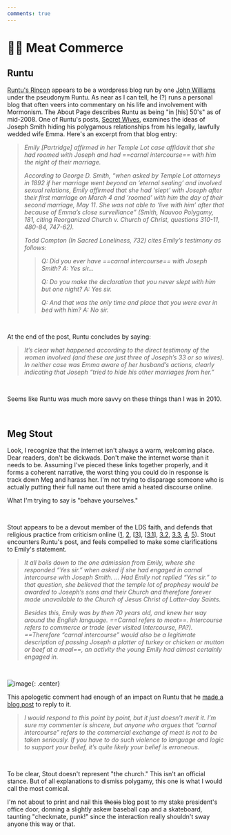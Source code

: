 ```yaml
---
comments: true
---
```

# 🥩💱 Meat Commerce
## Runtu
[Runtu's Rincon](https://runtu.wordpress.com/about/) appears to be a wordpress blog run by one [John Williams](https://runtu.wordpress.com/runtus-book-heaven-up-here/) under the pseudonym Runtu. As near as I can tell, he (?) runs a personal blog that often veers into commentary on his life and involvement with Mormonism. The About Page describes Runtu as being "in [his] 50's" as of mid-2008. One of Runtu's posts, [Secret Wives](https://runtu.wordpress.com/2010/12/24/secret-wives/), examines the ideas of Joseph Smith hiding his polygamous relationships from his legally, lawfully wedded wife Emma. Here's an excerpt from that blog entry:

> *Emily [Partridge] affirmed in her Temple Lot case affidavit that she had roomed with Joseph and had ==carnal intercourse== with him the night of their marriage.*
>
> *According to George D. Smith, “when asked by Temple Lot attorneys in 1892 if her marriage went beyond an ‘eternal sealing’ and involved sexual relations, Emily affirmed that she had ‘slept’ with Joseph after their first marriage on March 4 and ‘roomed’ with him the day of their second marriage, May 11. She was not able to ‘live with him’ after that because of Emma’s close surveillance” (Smith, Nauvoo Polygamy, 181, citing Reorganized Church v. Church of Christ, questions 310-11, 480-84, 747-62).*
> 
> *Todd Compton (In Sacred Loneliness, 732) cites Emily’s testimony as follows:*
> 
> > *Q: Did you ever have ==carnal intercourse== with Joseph Smith?*
> > *A: Yes sir…*
> >
> > *Q: Do you make the declaration that you never slept with him but one night?*
> > *A: Yes sir.*
> > 
> > *Q: And that was the only time and place that you were ever in bed with him?*
> > *A: No sir.* 

&nbsp;

At the end of the post, Runtu concludes by saying:

> *It’s clear what happened according to the direct testimony of the women involved (and these are just three of Joseph’s 33 or so wives). In neither case was Emma aware of her husband’s actions, clearly indicating that Joseph “tried to hide his other marriages from her.”*

&nbsp;

Seems like Runtu was much more savvy on these things than I was in 2010.

&nbsp;

## Meg Stout
Look, I recognize that the internet isn't always a warm, welcoming place. Dear readers, don't be dickwads. Don't make the internet worse than it needs to be. Assuming I've pieced these links together properly, and it forms a coherent narrative, the worst thing you could do in response is track down Meg and harass her. I'm not trying to disparage someone who is actually putting their full name out there amid a heated discourse online. 

What I'm trying to say is "behave yourselves."

&nbsp;

Stout appears to be a devout member of the LDS faith, and defends that religious practice from criticism online ([1](https://www.megstout.com/blog/2015/06/03/wow-look-i-have-a-website/), [2](https://www.millennialstar.org/author/megstout/), [[3](https://www.reluctantpolygamist.com/author/megstout/)], [[3.1](https://www.millennialstar.org/faithful-joseph-digest/)], [3.2](https://www.millennialstar.org/on-doubt/), [3.3](https://www.millennialstar.org/christians-formerly-known-as-mormons/), [4](https://latterdaysaintmag.com/tag/meg-stout/), [5](https://sunstone.org/speaker/meg-stout/)). Stout encounters Runtu's post, and feels compelled to make some clarifications to Emily's statement.

> *It all boils down to the one admission from Emily, where she responded “Yes sir.” when asked if she had engaged in carnal intercourse with Joseph Smith. ... Had Emily not replied “Yes sir.” to that question, she believed that the temple lot of prophesy would be awarded to Joseph’s sons and their Church and therefore forever made unavailable to the Church of Jesus Christ of Latter-day Saints.*
>
> *Besides this, Emily was by then 70 years old, and knew her way around the English language. ==Carnal refers to meat==. Intercourse refers to commerce or trade (ever visited Intercourse, PA?). ==Therefore “carnal intercourse” would also be a legitimate description of passing Joseph a platter of turkey or chicken or mutton or beef at a meal==, an activity the young Emily had almost certainly engaged in.*

&nbsp;

![image](../../img/tom-cruise-what.gif){: .center}

This apologetic comment had enough of an impact on Runtu that he [made a blog post](https://runtu.wordpress.com/2015/02/27/how-not-to-do-apologetics/) to reply to it.

> *I would respond to this point by point, but it just doesn’t merit it. I’m sure my commenter is sincere, but anyone who argues that “carnal intercourse” refers to the commercial exchange of meat is not to be taken seriously. If you have to do such violence to language and logic to support your belief, it’s quite likely your belief is erroneous.*

&nbsp;

To be clear, Stout doesn't represent "the church." This isn't an official stance. But of all explanations to dismiss polygamy, this one is what I would call the most comical.

I'm not about to print and nail this ~~thesis~~ blog post to my stake president's office door, donning a slightly askew baseball cap and a skateboard, taunting "checkmate, punk!" since the interaction really shouldn't sway anyone this way or that.